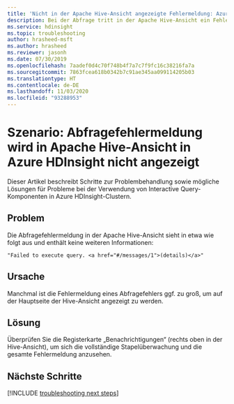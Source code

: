 ```yaml
---
title: 'Nicht in der Apache Hive-Ansicht angezeigte Fehlermeldung: Azure HDInsight'
description: Bei der Abfrage tritt in der Apache Hive-Ansicht ein Fehler auf. Es werden keine Informationen zum Azure HDInsight-Cluster angezeigt.
ms.service: hdinsight
ms.topic: troubleshooting
author: hrasheed-msft
ms.author: hrasheed
ms.reviewer: jasonh
ms.date: 07/30/2019
ms.openlocfilehash: 7aadef0d4c70f748b4f7a7c7f9fc16c38216fa7a
ms.sourcegitcommit: 7863fcea618b0342b7c91ae345aa099114205b03
ms.translationtype: HT
ms.contentlocale: de-DE
ms.lasthandoff: 11/03/2020
ms.locfileid: "93288953"
---
```

# <a name="scenario-query-error-message-not-displayed-in-apache-hive-view-in-azure-hdinsight"></a>Szenario: Abfragefehlermeldung wird in Apache Hive-Ansicht in Azure HDInsight nicht angezeigt

Dieser Artikel beschreibt Schritte zur Problembehandlung sowie mögliche Lösungen für Probleme bei der Verwendung von Interactive Query-Komponenten in Azure HDInsight-Clustern.

## <a name="issue"></a>Problem

Die Abfragefehlermeldung in der Apache Hive-Ansicht sieht in etwa wie folgt aus und enthält keine weiteren Informationen:

```
"Failed to execute query. <a href="#/messages/1">(details)</a>"
```

## <a name="cause"></a>Ursache

Manchmal ist die Fehlermeldung eines Abfragefehlers ggf. zu groß, um auf der Hauptseite der Hive-Ansicht angezeigt zu werden.

## <a name="resolution"></a>Lösung

Überprüfen Sie die Registerkarte „Benachrichtigungen“ (rechts oben in der Hive-Ansicht), um sich die vollständige Stapelüberwachung und die gesamte Fehlermeldung anzusehen.

## <a name="next-steps"></a>Nächste Schritte

[!INCLUDE [troubleshooting next steps](../../../includes/hdinsight-troubleshooting-next-steps.md)]